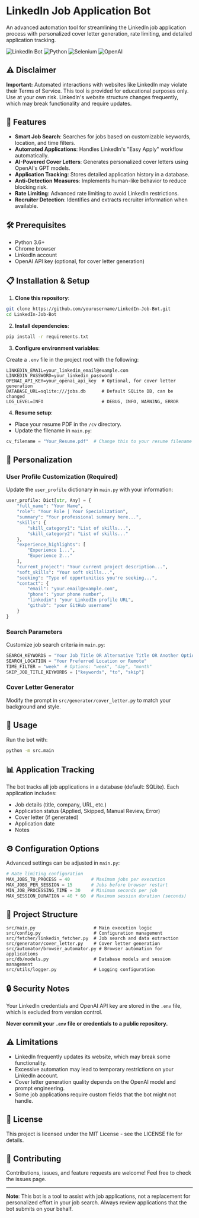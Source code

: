 # LinkedIn Job Application Bot

An advanced automation tool for streamlining the LinkedIn job application process with personalized cover letter generation, rate limiting, and detailed application tracking.

![LinkedIn Bot](https://img.shields.io/badge/LinkedIn-Bot-0077B5?style=for-the-badge&logo=linkedin&logoColor=white) ![Python](https://img.shields.io/badge/Python-3.6+-3776AB?style=for-the-badge&logo=python&logoColor=white) ![Selenium](https://img.shields.io/badge/Selenium-Automation-43B02A?style=for-the-badge&logo=selenium&logoColor=white) ![OpenAI](https://img.shields.io/badge/OpenAI-Integration-412991?style=for-the-badge&logo=openai&logoColor=white)

## ⚠️ Disclaimer

**Important:** Automated interactions with websites like LinkedIn may violate their Terms of Service. This tool is provided for educational purposes only. Use at your own risk. LinkedIn's website structure changes frequently, which may break functionality and require updates.

## 🌟 Features

- **Smart Job Search**: Searches for jobs based on customizable keywords, location, and time filters.
- **Automated Applications**: Handles LinkedIn's "Easy Apply" workflow automatically.
- **AI-Powered Cover Letters**: Generates personalized cover letters using OpenAI's GPT models.
- **Application Tracking**: Stores detailed application history in a database.
- **Anti-Detection Measures**: Implements human-like behavior to reduce blocking risk.
- **Rate Limiting**: Advanced rate limiting to avoid LinkedIn restrictions.
- **Recruiter Detection**: Identifies and extracts recruiter information when available.

## 🛠️ Prerequisites

- Python 3.6+
- Chrome browser
- LinkedIn account
- OpenAI API key (optional, for cover letter generation)

## 📋 Installation & Setup

1. **Clone this repository**:

```bash
git clone https://github.com/yourusername/LinkedIn-Job-Bot.git
cd LinkedIn-Job-Bot
```

2. **Install dependencies**:

```bash
pip install -r requirements.txt
```

3. **Configure environment variables**:

Create a `.env` file in the project root with the following:

```
LINKEDIN_EMAIL=your_linkedin_email@example.com
LINKEDIN_PASSWORD=your_linkedin_password
OPENAI_API_KEY=your_openai_api_key  # Optional, for cover letter generation
DATABASE_URL=sqlite:///jobs.db      # Default SQLite DB, can be changed
LOG_LEVEL=INFO                      # DEBUG, INFO, WARNING, ERROR
```

4. **Resume setup**:

- Place your resume PDF in the `/cv` directory.
- Update the filename in `main.py`:

```python
cv_filename = "Your_Resume.pdf"  # Change this to your resume filename
```

## 🔧 Personalization

### User Profile Customization (Required)

Update the `user_profile` dictionary in `main.py` with your information:

```python
user_profile: Dict[str, Any] = {
    "full_name": "Your Name",
    "role": "Your Role | Your Specialization",
    "summary": "Your professional summary here...",
    "skills": {
        "skill_category1": "List of skills...",
        "skill_category2": "List of skills..."
    },
    "experience_highlights": [
        "Experience 1...",
        "Experience 2..."
    ],
    "current_project": "Your current project description...",
    "soft_skills": "Your soft skills...",
    "seeking": "Type of opportunities you're seeking...",
    "contact": {
        "email": "your.email@example.com",
        "phone": "your phone number",
        "linkedin": "your LinkedIn profile URL",
        "github": "your GitHub username"
    }
}
```

### Search Parameters

Customize job search criteria in `main.py`:

```python
SEARCH_KEYWORDS = "Your Job Title OR Alternative Title OR Another Option"
SEARCH_LOCATION = "Your Preferred Location or Remote"
TIME_FILTER = "week"  # Options: "week", "day", "month"
SKIP_JOB_TITLE_KEYWORDS = ["keywords", "to", "skip"]
```

### Cover Letter Generator

Modify the prompt in `src/generator/cover_letter.py` to match your background and style.

## 🚀 Usage

Run the bot with:

```bash
python -m src.main
```

## 📊 Application Tracking

The bot tracks all job applications in a database (default: SQLite). Each application includes:

- Job details (title, company, URL, etc.)
- Application status (Applied, Skipped, Manual Review, Error)
- Cover letter (if generated)
- Application date
- Notes

## ⚙️ Configuration Options

Advanced settings can be adjusted in `main.py`:

```python
# Rate limiting configuration
MAX_JOBS_TO_PROCESS = 40        # Maximum jobs per execution
MAX_JOBS_PER_SESSION = 15       # Jobs before browser restart
MIN_JOB_PROCESSING_TIME = 30    # Minimum seconds per job
MAX_SESSION_DURATION = 40 * 60  # Maximum session duration (seconds)
```

## 📂 Project Structure

```
src/main.py                      # Main execution logic
src/config.py                    # Configuration management
src/fetcher/linkedin_fetcher.py  # Job search and data extraction
src/generator/cover_letter.py    # Cover letter generation
src/automator/browser_automator.py # Browser automation for applications
src/db/models.py                 # Database models and session management
src/utils/logger.py              # Logging configuration
```

## 🔒 Security Notes

Your LinkedIn credentials and OpenAI API key are stored in the `.env` file, which is excluded from version control.

**Never commit your `.env` file or credentials to a public repository.**

## ⚠️ Limitations

- LinkedIn frequently updates its website, which may break some functionality.
- Excessive automation may lead to temporary restrictions on your LinkedIn account.
- Cover letter generation quality depends on the OpenAI model and prompt engineering.
- Some job applications require custom fields that the bot might not handle.

## 📜 License

This project is licensed under the MIT License - see the LICENSE file for details.

## 🤝 Contributing

Contributions, issues, and feature requests are welcome! Feel free to check the issues page.

---

**Note**: This bot is a tool to assist with job applications, not a replacement for personalized effort in your job search. Always review applications that the bot submits on your behalf.

